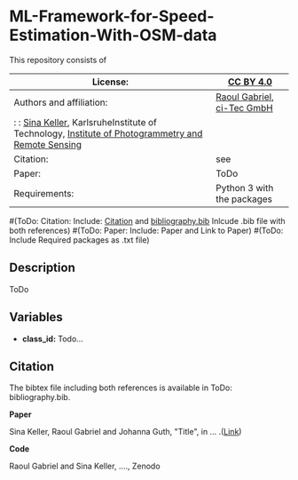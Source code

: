 # ML-Framework-for-Speed-Estimation-With-OSM-data
This repository consists of 



| License:     | [CC BY 4.0](LICENSE)   |
|--------------|---|
| Authors and affiliation:     |  [Raoul Gabriel](mailto:r.gabriel@ci-tec.de), [ci-Tec GmbH](www.ci-tec.de)|   
:               : [Sina Keller](mailto:sina.keller@kit.edu), KarlsruheInstitute of Technology, [Institute of Photogrammetry and Remote Sensing](https://ipf.kit.edu) |
| Citation:    |  see  | 
| Paper:       |  ToDo |
| Requirements: | Python 3 with the packages  |



 #(ToDo: Citation: Include: [Citation](#citation) and [bibliography.bib](bibliography.bib) Inlcude .bib file with both references)
 #(ToDo: Paper: Include: Paper and Link to Paper)
 #(ToDo: Include Required packages as .txt file) 


## Description

ToDo

## Variables

- **class_id:** Todo... 


## Citation

The bibtex file including both references is available in ToDo: bibliography.bib.

**Paper**

Sina Keller, Raoul Gabriel and Johanna Guth, "Title", in ... .([Link]())



**Code**

Raoul Gabriel and Sina Keller, ...., Zenodo


